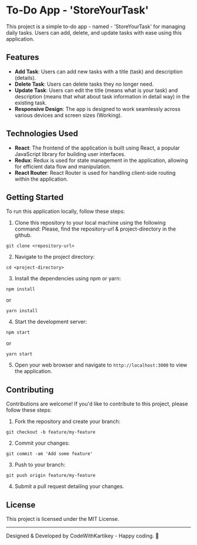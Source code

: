 # To-Do App - 'StoreYourTask'

This project is a simple to-do app - named - 'StoreYourTask' for managing daily tasks. Users can add, delete, and update tasks with ease using this application.

## Features

- **Add Task**: Users can add new tasks with a title (task) and description (details).
- **Delete Task**: Users can delete tasks they no longer need.
- **Update Task**: Users can edit the title (means what is your task) and description (means that what about task information in detail way) in the existing task.
- **Responsive Design**: The app is designed to work seamlessly across various devices and screen sizes (Working).

## Technologies Used

- **React**: The frontend of the application is built using React, a popular JavaScript library for building user interfaces.
- **Redux**: Redux is used for state management in the application, allowing for efficient data flow and manipulation.
- **React Router**: React Router is used for handling client-side routing within the application.

## Getting Started

To run this application locally, follow these steps:

1. Clone this repository to your local machine using the following command:
   Please, find the repository-url & project-directory in the github.

```
git clone <repository-url>
```

2. Navigate to the project directory:

```
cd <project-directory>
```

3. Install the dependencies using npm or yarn:

```
npm install
```
or
```
yarn install
```

4. Start the development server:

```
npm start
```
or
```
yarn start
```

5. Open your web browser and navigate to `http://localhost:3000` to view the application.


## Contributing

Contributions are welcome! If you'd like to contribute to this project, please follow these steps:

1. Fork the repository and create your branch:

```
git checkout -b feature/my-feature
```

2. Commit your changes:

```
git commit -am 'Add some feature'
```

3. Push to your branch:

```
git push origin feature/my-feature
```

4. Submit a pull request detailing your changes.

## License

This project is licensed under the MIT License.

---
Designed & Developed by CodeWithKartikey - Happy coding. 🚀
